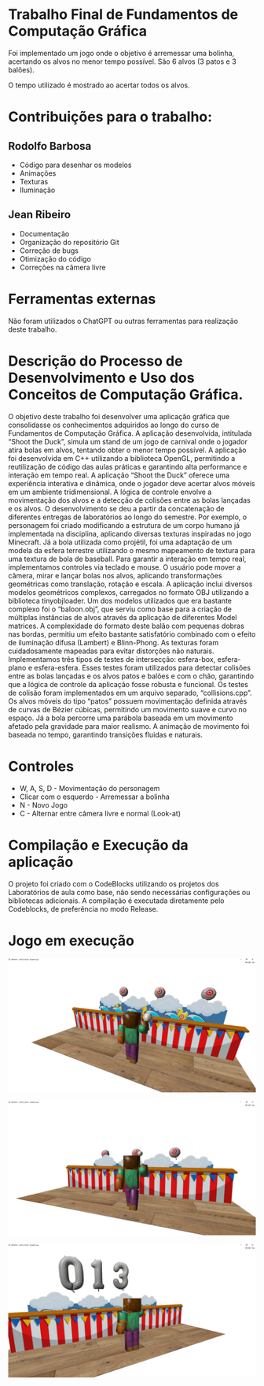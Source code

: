 # Trabalho Final de Fundamentos de Computação Gráfica

Foi implementado um jogo onde o objetivo é arremessar uma bolinha, acertando os alvos no menor tempo possível. São 6 alvos (3 patos e 3 balões).

O tempo utilizado é mostrado ao acertar todos os alvos.

# Contribuições para o trabalho:
## Rodolfo Barbosa
- Código para desenhar os modelos
- Animações
- Texturas
- Iluminação

## Jean Ribeiro
- Documentação
- Organização do repositório Git
- Correção de bugs
- Otimização do código
- Correções na câmera livre

# Ferramentas externas
Não foram utilizados o ChatGPT ou outras ferramentas para realização deste trabalho.

# Descrição do Processo de Desenvolvimento e Uso dos Conceitos de Computação Gráfica.
O objetivo deste trabalho foi desenvolver uma aplicação gráfica que consolidasse os conhecimentos adquiridos ao longo do curso de Fundamentos de Computação Gráfica. A aplicação desenvolvida, intitulada “Shoot the Duck”, simula um stand de um jogo de carnival onde o jogador atira bolas em alvos, tentando obter o menor tempo possível. A aplicação foi desenvolvida em C++ utilizando a biblioteca OpenGL, permitindo a reutilização de código das aulas práticas e garantindo alta performance e interação em tempo real.
A aplicação “Shoot the Duck” oferece uma experiência interativa e dinâmica, onde o jogador deve acertar alvos móveis em um ambiente tridimensional. A lógica de controle envolve a movimentação dos alvos e a detecção de colisões entre as bolas lançadas e os alvos.
O desenvolvimento se deu a partir da concatenação de diferentes entregas de laboratórios ao longo do semestre. Por exemplo, o personagem foi criado modificando a estrutura de um corpo humano já implementada na disciplina, aplicando diversas texturas inspiradas no jogo Minecraft. Já a bola utilizada como projétil, foi uma adaptação de um modela da esfera terrestre utilizando o mesmo mapeamento de textura para uma textura de bola de baseball.
Para garantir a interação em tempo real, implementamos controles via teclado e mouse. O usuário pode mover a câmera, mirar e lançar bolas nos alvos, aplicando transformações geométricas como translação, rotação e escala.
A aplicação inclui diversos modelos geométricos complexos, carregados no formato OBJ utilizando a biblioteca tinyobjloader. Um dos modelos utilizados que era bastante complexo foi o “baloon.obj”, que serviu como base para a criação de múltiplas instâncias de alvos através da aplicação de diferentes Model matrices. A complexidade do formato deste balão com pequenas dobras nas bordas, permitiu um efeito bastante satisfatório combinado com o efeito de iluminação difusa (Lambert) e Blinn-Phong. As texturas foram cuidadosamente mapeadas para evitar distorções não naturais.
Implementamos três tipos de testes de intersecção: esfera-box, esfera-plano e esfera-esfera. Esses testes foram utilizados para detectar colisões entre as bolas lançadas e os alvos patos e balões e com o chão, garantindo que a lógica de controle da aplicação fosse robusta e funcional. Os testes de colisão foram implementados em um arquivo separado, “collisions.cpp”. 
Os alvos móveis do tipo “patos” possuem movimentação definida através de curvas de Bézier cúbicas, permitindo um movimento suave e curvo no espaço. Já a bola percorre uma parábola baseada em um movimento afetado pela gravidade para maior realismo. A animação de movimento foi baseada no tempo, garantindo transições fluidas e naturais.

# Controles
- W, A, S, D - Movimentação do personagem
- Clicar com o esquerdo - Arremessar a bolinha
- N - Novo Jogo
- C - Alternar entre câmera livre e normal (Look-at)

# Compilação e Execução da aplicação
O projeto foi criado com o CodeBlocks utilizando os projetos dos Laboratórios de aula como base, não sendo necessárias configurações ou bibliotecas adicionais. A compilação é executada diretamente pelo Codeblocks, de preferência no modo Release.

# Jogo em execução
![Screenshot 1 - Estado inicial](docs/screenshot1.png)

![Screenshot 2 - Bolinha arremessada](docs/screenshot2.png)

![Screenshot 3 - Pontuação final](docs/screenshot3.png)
